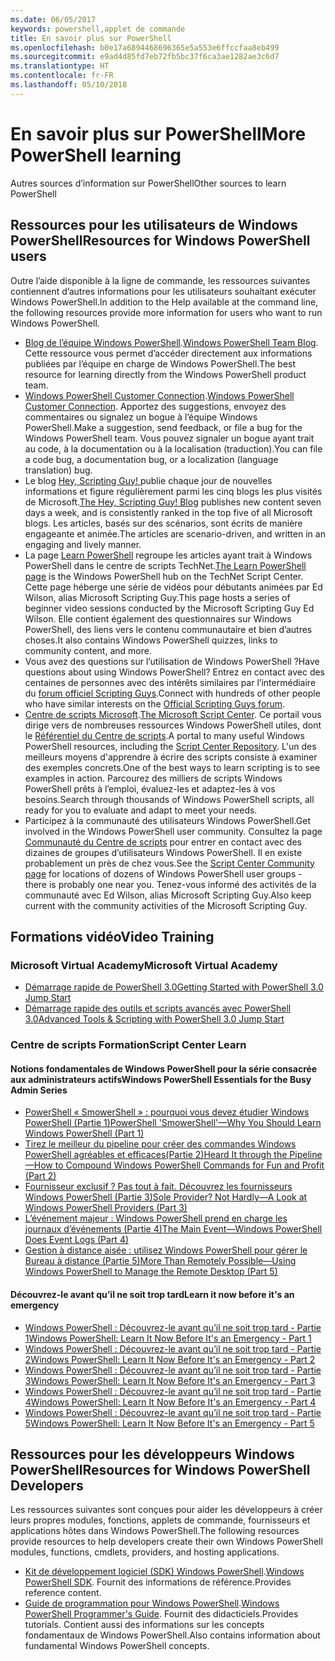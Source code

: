 ```yaml
---
ms.date: 06/05/2017
keywords: powershell,applet de commande
title: En savoir plus sur PowerShell
ms.openlocfilehash: b0e17a6894468696365e5a553e6ffccfaa8eb499
ms.sourcegitcommit: e9ad4d85fd7eb72fb5bc37f6ca3ae1282ae3c6d7
ms.translationtype: HT
ms.contentlocale: fr-FR
ms.lasthandoff: 05/10/2018
---
```

# <a name="more-powershell-learning"></a><span data-ttu-id="f93fd-103">En savoir plus sur PowerShell</span><span class="sxs-lookup"><span data-stu-id="f93fd-103">More PowerShell learning</span></span>

<span data-ttu-id="f93fd-104">Autres sources d’information sur PowerShell</span><span class="sxs-lookup"><span data-stu-id="f93fd-104">Other sources to learn PowerShell</span></span>

## <a name="resources-for-windows-powershell-users"></a><span data-ttu-id="f93fd-105">Ressources pour les utilisateurs de Windows PowerShell</span><span class="sxs-lookup"><span data-stu-id="f93fd-105">Resources for Windows PowerShell users</span></span>

<span data-ttu-id="f93fd-106">Outre l’aide disponible à la ligne de commande, les ressources suivantes contiennent d’autres informations pour les utilisateurs souhaitant exécuter Windows PowerShell.</span><span class="sxs-lookup"><span data-stu-id="f93fd-106">In addition to the Help available at the command line, the following resources provide more information for users who want to run Windows PowerShell.</span></span>

- <span data-ttu-id="f93fd-107">[Blog de l’équipe Windows PowerShell](http://blogs.msdn.com/b/powershell/).</span><span class="sxs-lookup"><span data-stu-id="f93fd-107">[Windows PowerShell Team Blog](http://blogs.msdn.com/b/powershell/).</span></span> <span data-ttu-id="f93fd-108">Cette ressource vous permet d’accéder directement aux informations publiées par l’équipe en charge de Windows PowerShell.</span><span class="sxs-lookup"><span data-stu-id="f93fd-108">The best resource for learning directly from the Windows PowerShell product team.</span></span>
- <span data-ttu-id="f93fd-109">[Windows PowerShell Customer Connection](http://Connect.Microsoft.com/PowerShell).</span><span class="sxs-lookup"><span data-stu-id="f93fd-109">[Windows PowerShell Customer Connection](http://Connect.Microsoft.com/PowerShell).</span></span> <span data-ttu-id="f93fd-110">Apportez des suggestions, envoyez des commentaires ou signalez un bogue à l’équipe Windows PowerShell.</span><span class="sxs-lookup"><span data-stu-id="f93fd-110">Make a suggestion, send feedback, or file a bug for the Windows PowerShell team.</span></span> <span data-ttu-id="f93fd-111">Vous pouvez signaler un bogue ayant trait au code, à la documentation ou à la localisation (traduction).</span><span class="sxs-lookup"><span data-stu-id="f93fd-111">You can file a code bug, a documentation bug, or a localization (language translation) bug.</span></span>
- <span data-ttu-id="f93fd-112">Le blog [Hey, Scripting Guy! ](https://blogs.technet.microsoft.com/heyscriptingguy/)publie chaque jour de nouvelles informations et figure régulièrement parmi les cinq blogs les plus visités de Microsoft.</span><span class="sxs-lookup"><span data-stu-id="f93fd-112">[The Hey, Scripting Guy! Blog](https://blogs.technet.microsoft.com/heyscriptingguy/) publishes new content seven days a week, and is consistently ranked in the top five of all Microsoft blogs.</span></span> <span data-ttu-id="f93fd-113">Les articles, basés sur des scénarios, sont écrits de manière engageante et animée.</span><span class="sxs-lookup"><span data-stu-id="f93fd-113">The articles are scenario-driven, and written in an engaging and lively manner.</span></span>
- <span data-ttu-id="f93fd-114">La page [Learn PowerShell](https://blogs.technet.microsoft.com/heyscriptingguy/2015/01/04/weekend-scripter-the-best-ways-to-learn-powershell/) regroupe les articles ayant trait à Windows PowerShell dans le centre de scripts TechNet.</span><span class="sxs-lookup"><span data-stu-id="f93fd-114">[The Learn PowerShell page](https://blogs.technet.microsoft.com/heyscriptingguy/2015/01/04/weekend-scripter-the-best-ways-to-learn-powershell/) is the Windows PowerShell hub on the TechNet Script Center.</span></span> <span data-ttu-id="f93fd-115">Cette page héberge une série de vidéos pour débutants animées par Ed Wilson, alias Microsoft Scripting Guy.</span><span class="sxs-lookup"><span data-stu-id="f93fd-115">This page hosts a series of beginner video sessions conducted by the Microsoft Scripting Guy Ed Wilson.</span></span> <span data-ttu-id="f93fd-116">Elle contient également des questionnaires sur Windows PowerShell, des liens vers le contenu communautaire et bien d’autres choses.</span><span class="sxs-lookup"><span data-stu-id="f93fd-116">It also contains Windows PowerShell quizzes, links to community content, and more.</span></span>
- <span data-ttu-id="f93fd-117">Vous avez des questions sur l’utilisation de Windows PowerShell ?</span><span class="sxs-lookup"><span data-stu-id="f93fd-117">Have questions about using Windows PowerShell?</span></span> <span data-ttu-id="f93fd-118">Entrez en contact avec des centaines de personnes avec des intérêts similaires par l’intermédiaire du [forum officiel Scripting Guys](http://social.technet.microsoft.com/forums/itcg/threads/).</span><span class="sxs-lookup"><span data-stu-id="f93fd-118">Connect with hundreds of other people who have similar interests on the [Official Scripting Guys forum](http://social.technet.microsoft.com/forums/itcg/threads/).</span></span>
- <span data-ttu-id="f93fd-119">[Centre de scripts Microsoft](https://technet.microsoft.com/scriptcenter).</span><span class="sxs-lookup"><span data-stu-id="f93fd-119">[The Microsoft Script Center](https://technet.microsoft.com/scriptcenter).</span></span> <span data-ttu-id="f93fd-120">Ce portail vous dirige vers de nombreuses ressources Windows PowerShell utiles, dont le [Référentiel du Centre de scripts](http://gallery.technet.microsoft.com/scriptcenter/).</span><span class="sxs-lookup"><span data-stu-id="f93fd-120">A portal to many useful Windows PowerShell resources, including the [Script Center Repository](http://gallery.technet.microsoft.com/scriptcenter/).</span></span> <span data-ttu-id="f93fd-121">L'un des meilleurs moyens d'apprendre à écrire des scripts consiste à examiner des exemples concrets.</span><span class="sxs-lookup"><span data-stu-id="f93fd-121">One of the best ways to learn scripting is to see examples in action.</span></span> <span data-ttu-id="f93fd-122">Parcourez des milliers de scripts Windows PowerShell prêts à l’emploi, évaluez-les et adaptez-les à vos besoins.</span><span class="sxs-lookup"><span data-stu-id="f93fd-122">Search through thousands of Windows PowerShell scripts, all ready for you to evaluate and adapt to meet your needs.</span></span>
- <span data-ttu-id="f93fd-123">Participez à la communauté des utilisateurs Windows PowerShell.</span><span class="sxs-lookup"><span data-stu-id="f93fd-123">Get involved in the Windows PowerShell user community.</span></span> <span data-ttu-id="f93fd-124">Consultez la page [Communauté du Centre de scripts](https://technet.microsoft.com/scriptcenter/hh182567.aspx) pour entrer en contact avec des dizaines de groupes d’utilisateurs Windows PowerShell. Il en existe probablement un près de chez vous.</span><span class="sxs-lookup"><span data-stu-id="f93fd-124">See the [Script Center Community page](https://technet.microsoft.com/scriptcenter/hh182567.aspx) for locations of dozens of Windows PowerShell user groups - there is probably one near you.</span></span> <span data-ttu-id="f93fd-125">Tenez-vous informé des activités de la communauté avec Ed Wilson, alias Microsoft Scripting Guy.</span><span class="sxs-lookup"><span data-stu-id="f93fd-125">Also keep current with the community activities of the Microsoft Scripting Guy.</span></span>

## <a name="video-training"></a><span data-ttu-id="f93fd-126">Formations vidéo</span><span class="sxs-lookup"><span data-stu-id="f93fd-126">Video Training</span></span>

### <a name="microsoft-virtual-academy"></a><span data-ttu-id="f93fd-127">Microsoft Virtual Academy</span><span class="sxs-lookup"><span data-stu-id="f93fd-127">Microsoft Virtual Academy</span></span>
- [<span data-ttu-id="f93fd-128">Démarrage rapide de PowerShell 3.0</span><span class="sxs-lookup"><span data-stu-id="f93fd-128">Getting Started with PowerShell 3.0 Jump Start</span></span>](https://mva.microsoft.com/en-US/training-courses/getting-started-with-powershell-30-jump-start-8276)
- [<span data-ttu-id="f93fd-129">Démarrage rapide des outils et scripts avancés avec PowerShell 3.0</span><span class="sxs-lookup"><span data-stu-id="f93fd-129">Advanced Tools & Scripting with PowerShell 3.0 Jump Start</span></span>](https://mva.microsoft.com/en-US/training-courses/advanced-tools-scripting-with-powershell-30-jump-start-8231)

### <a name="script-center-learn"></a><span data-ttu-id="f93fd-130">Centre de scripts Formation</span><span class="sxs-lookup"><span data-stu-id="f93fd-130">Script Center Learn</span></span>
#### <a name="windows-powershell-essentials-for-the-busy-admin-series"></a><span data-ttu-id="f93fd-131">Notions fondamentales de Windows PowerShell pour la série consacrée aux administrateurs actifs</span><span class="sxs-lookup"><span data-stu-id="f93fd-131">Windows PowerShell Essentials for the Busy Admin Series</span></span>
- [<span data-ttu-id="f93fd-132">PowerShell « SmowerShell » : pourquoi vous devez étudier Windows PowerShell &#40;Partie 1&#41;</span><span class="sxs-lookup"><span data-stu-id="f93fd-132">PowerShell 'SmowerShell'—Why You Should Learn Windows PowerShell &#40;Part 1&#41;</span></span>](http://dlbmodigital.microsoft.com/webcasts/wmv/23976_Dnl_L.wmv)
- [<span data-ttu-id="f93fd-133">Tirez le meilleur du pipeline pour créer des commandes Windows PowerShell agréables et efficaces&#40;Partie 2&#41;</span><span class="sxs-lookup"><span data-stu-id="f93fd-133">Heard It through the Pipeline—How to Compound Windows PowerShell Commands for Fun and Profit &#40;Part 2&#41;</span></span>](http://dlbmodigital.microsoft.com/webcasts/wmv/23977_Dnl_L.wmv)
- [<span data-ttu-id="f93fd-134">Fournisseur exclusif ? Pas tout à fait. Découvrez les fournisseurs Windows PowerShell &#40;Partie 3&#41;</span><span class="sxs-lookup"><span data-stu-id="f93fd-134">Sole Provider? Not Hardly—A Look at Windows PowerShell Providers &#40;Part 3&#41;</span></span>](http://dlbmodigital.microsoft.com/webcasts/wmv/23978_Dnl_L.wmv)
- [<span data-ttu-id="f93fd-135">L’événement majeur : Windows PowerShell prend en charge les journaux d’événements &#40;Partie 4&#41;</span><span class="sxs-lookup"><span data-stu-id="f93fd-135">The Main Event—Windows PowerShell Does Event Logs &#40;Part 4&#41;</span></span>](http://dlbmodigital.microsoft.com/webcasts/wmv/23979_Dnl_L.wmv)
- [<span data-ttu-id="f93fd-136">Gestion à distance aisée : utilisez Windows PowerShell pour gérer le Bureau à distance &#40;Partie 5&#41;</span><span class="sxs-lookup"><span data-stu-id="f93fd-136">More Than Remotely Possible—Using Windows PowerShell to Manage the Remote Desktop &#40;Part 5&#41;</span></span>](http://dlbmodigital.microsoft.com/webcasts/wmv/23980_Dnl_L.wmv)

#### <a name="learn-it-now-before-its-an-emergency"></a><span data-ttu-id="f93fd-137">Découvrez-le avant qu’il ne soit trop tard</span><span class="sxs-lookup"><span data-stu-id="f93fd-137">Learn it now before it's an emergency</span></span>
- [<span data-ttu-id="f93fd-138">Windows PowerShell : Découvrez-le avant qu’il ne soit trop tard - Partie 1</span><span class="sxs-lookup"><span data-stu-id="f93fd-138">Windows PowerShell: Learn It Now Before It's an Emergency - Part 1</span></span>](http://dlbmodigital.microsoft.com/webcasts/wmv/1032481530_Dnl_L.wmv)
- [<span data-ttu-id="f93fd-139">Windows PowerShell : Découvrez-le avant qu’il ne soit trop tard - Partie 2</span><span class="sxs-lookup"><span data-stu-id="f93fd-139">Windows PowerShell: Learn It Now Before It's an Emergency - Part 2</span></span>](http://dlbmodigital.microsoft.com/webcasts/wmv/1032481542_Dnl_L.wmv)
- [<span data-ttu-id="f93fd-140">Windows PowerShell : Découvrez-le avant qu’il ne soit trop tard - Partie 3</span><span class="sxs-lookup"><span data-stu-id="f93fd-140">Windows PowerShell: Learn It Now Before It's an Emergency - Part 3</span></span>](http://dlbmodigital.microsoft.com/webcasts/wmv/1032481548_Dnl_L.wmv)
- [<span data-ttu-id="f93fd-141">Windows PowerShell : Découvrez-le avant qu’il ne soit trop tard - Partie 4</span><span class="sxs-lookup"><span data-stu-id="f93fd-141">Windows PowerShell: Learn It Now Before It's an Emergency - Part 4</span></span>](http://dlbmodigital.microsoft.com/webcasts/wmv/1032481552_Dnl_L.wmv)
- [<span data-ttu-id="f93fd-142">Windows PowerShell : Découvrez-le avant qu’il ne soit trop tard - Partie 5</span><span class="sxs-lookup"><span data-stu-id="f93fd-142">Windows PowerShell: Learn It Now Before It's an Emergency - Part 5</span></span>](http://dlbmodigital.microsoft.com/webcasts/wmv/1032481554_Dnl_L.wmv)

## <a name="resources-for-windows-powershell-developers"></a><span data-ttu-id="f93fd-143">Ressources pour les développeurs Windows PowerShell</span><span class="sxs-lookup"><span data-stu-id="f93fd-143">Resources for Windows PowerShell Developers</span></span>

<span data-ttu-id="f93fd-144">Les ressources suivantes sont conçues pour aider les développeurs à créer leurs propres modules, fonctions, applets de commande, fournisseurs et applications hôtes dans Windows PowerShell.</span><span class="sxs-lookup"><span data-stu-id="f93fd-144">The following resources provide resources to help developers create their own Windows PowerShell modules, functions, cmdlets, providers, and hosting applications.</span></span>

- <span data-ttu-id="f93fd-145">[Kit de développement logiciel (SDK) Windows PowerShell](http://go.microsoft.com/fwlink/p/?LinkID=89595).</span><span class="sxs-lookup"><span data-stu-id="f93fd-145">[Windows PowerShell SDK](http://go.microsoft.com/fwlink/p/?LinkID=89595).</span></span> <span data-ttu-id="f93fd-146">Fournit des informations de référence.</span><span class="sxs-lookup"><span data-stu-id="f93fd-146">Provides reference content.</span></span>
- <span data-ttu-id="f93fd-147">[Guide de programmation pour Windows PowerShell](http://go.microsoft.com/fwlink/p/?LinkID=89596).</span><span class="sxs-lookup"><span data-stu-id="f93fd-147">[Windows PowerShell Programmer's Guide](http://go.microsoft.com/fwlink/p/?LinkID=89596).</span></span> <span data-ttu-id="f93fd-148">Fournit des didacticiels.</span><span class="sxs-lookup"><span data-stu-id="f93fd-148">Provides tutorials.</span></span> <span data-ttu-id="f93fd-149">Contient aussi des informations sur les concepts fondamentaux de Windows PowerShell.</span><span class="sxs-lookup"><span data-stu-id="f93fd-149">Also contains information about fundamental Windows PowerShell concepts.</span></span>
